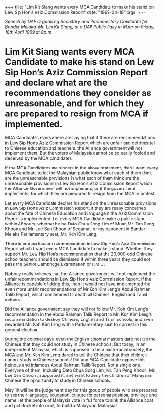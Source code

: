 +++ 
title: "Lim Kit Siang wants every MCA Candidate to make his stand on Lew Sip Hon’s Aziz Commission Report"
date: "1969-04-18"
tags:
+++

_Speech by DAP Organising Secretary and Parliamentary Candidate for Bandar Melaka, Mr. Lim Kit Siang, at a DAP Public Rally in Muar on Friday, 18th April 1969 at 8p.m._

# Lim Kit Siang wants every MCA Candidate to make his stand on Lew Sip Hon’s Aziz Commission Report and declare what are the recommendations they consider as unreasonable, and for which they are prepared to resign from MCA if implemented.
	
MCA Candidates everywhere are saying that if there are recommendations in Lew Sip Hon’s Aziz Commission Report which are unfair and detrimental to Chinese education and teachers, the Alliance government will not implement them. But the voters of Malaysia cannot be so easily fooled and deceived by the MCA candidates.
	
If the MCA Candidates are sincere in the above statement, then I want every MCA Candidate to let the Malaysian public know what each of them think are the unreasonable provisions in what each of them think are the unreasonable provisions in Lew Sip Hon’s Aziz Commission Report which the Alliance Government will not implement, or if the government implements, for which they are prepared to resign from the MCA in protest.</u>
	
Let every MCA Candidate declare his stand on the unreasonable provisions in Lew Sip Hon’s Aziz Commission Report, if they are really concerned about the fate of Chinese Education and language if the Aziz Commission Report is implemented. Let every MCA Candidate make a public stand within 48hours, whether he be Dato Chua Song Lim of Muar, Mr. Tan Peng Khoon and Mr. Lee San Choon of Segamat, or my opponent in Bandar Melaka Parliamentary seat, Mr. Koh Kim Leng.

There is one particular recommendation in Lew Sip Hon’s Aziz Commission Report which I want every MCA Candidate to make a stand. Whether they support Mr. Lew Hip Hon’s recommendation that the 20,000-odd Chinese school teachers should be dismissed if within three years they could not pass the Senior Cambridge Examination or F.M.C.
	
Nobody really believes that the Alliance government will not implement the unfair recommendations in Lew Sip Hon’s Aziz Commission Report. If the Alliance is capable of doing this, then it would not have implemented the even more unfair recommendations of Mr.Koh Kim Leng’s Abdul Rahman Talib Report, which condemned to death all Chinese, English and Tamil schools.
	
Did the Alliance government say they will not follow Mr. Koh Kim Leng’s recommendation in the Abdul Rahman Talib Report to Mr. Koh Kim Leng’s recommendation to destroy Chinese, English and Tamil schools, and even rewarded Mr. Koh Kim Leng with a Parliamentary seat to contest in this general election.
	
During the colonial days, even the English colonial masters dare not tell the Chinese that they could not study in Chinese schools. But today, in an independent Malaysia, which is supposed to be a multi-racial society, the MCA and Mr. Koh Kim Leng dared to tell the Chinese that their children cannot study in Chinese schools! Did any MCA Candidate oppose this heinous and infamous Abdul Rahman Talib Report. Not a single one. Everyone of them, including Dato Chua Song Lim, Mr. Tan Peng Khoon, Mr. Lee San Choon , supported it, and want to deny the children of Malaysian Chinese the opportunity to study in Chinese schools.
	
May 10 will be the judgement day for this group of people who are prepared to sell their language, education, culture for personal position, privilege and name. let the people of Malaysia vote in full force to sink the Alliance boat and put Rocket into orbit, to build a Malaysian Malaysia!
 
